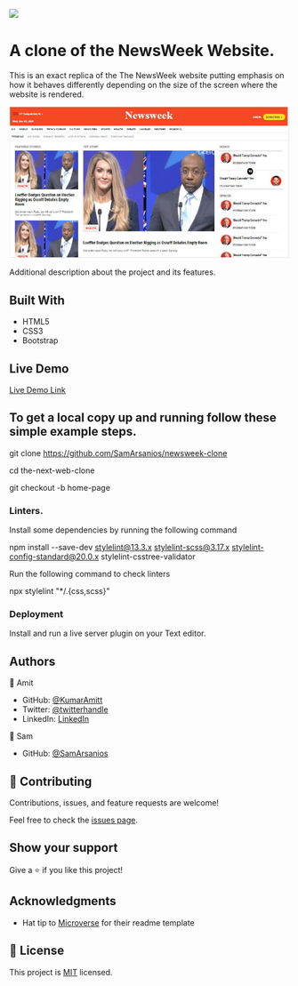 ![](https://img.shields.io/badge/Microverse-blueviolet)

# A clone of the NewsWeek Website.


This is an exact replica of the The NewsWeek website putting emphasis on how it behaves differently depending on the size of the screen where the website is rendered.


![screenshot](./newsweek.JPG)

Additional description about the project and its features.

## Built With

- HTML5
- CSS3
- Bootstrap

## Live Demo

[Live Demo Link](https://samarsanios.github.io/newsweek-clone/)

## To get a local copy up and running follow these simple example steps.

git clone https://github.com/SamArsanios/newsweek-clone

cd the-next-web-clone

git checkout -b home-page

### Linters.

Install some dependencies by running the following command

npm install --save-dev stylelint@13.3.x stylelint-scss@3.17.x stylelint-config-standard@20.0.x stylelint-csstree-validator

Run the following command to check linters

npx stylelint "*/.{css,scss}"


### Deployment

Install and run a live server plugin on your Text editor.


## Authors

👤 Amit

- GitHub: [@KumarAmitt](https://github.com/KumarAmitt)
- Twitter: [@twitterhandle](https://twitter.com/ArrshAmitt)
- LinkedIn: [LinkedIn](https://www.linkedin.com/in/kumar-amitt)

👤 Sam

- GitHub: [@SamArsanios](https://github.com/SamArsanios)

## 🤝 Contributing

Contributions, issues, and feature requests are welcome!

Feel free to check the [issues page](https://github.com/SamArsanios/newsweek-clone/issues).

## Show your support

Give a ⭐️ if you like this project!

## Acknowledgments

- Hat tip to [Microverse](https://www.microverse.org/) for their readme template

## 📝 License

This project is [MIT](https://opensource.org/licenses/MIT) licensed.

